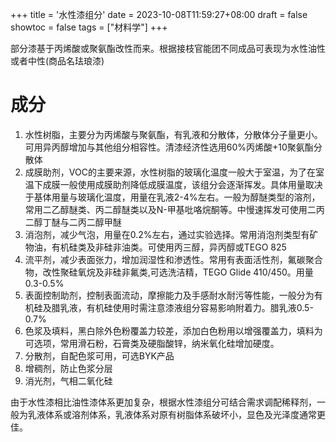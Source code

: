 +++
title = '水性漆组分'
date = 2023-10-08T11:59:27+08:00
draft = false
showtoc = false
tags = ["材料学"]
+++

部分漆基于丙烯酸或聚氨酯改性而来。根据接枝官能团不同成品可表现为水性油性或者中性(商品名珐琅漆)

# 成分

1. 水性树脂，主要分为丙烯酸与聚氨酯，有乳液和分散体，分散体分子量更小。可用异丙醇增加与其他组分相容性。清漆经济性选用60%丙烯酸+10聚氨酯分散体
2. 成膜助剂，VOC的主要来源，水性树脂的玻璃化温度一般大于室温，为了在室温下成膜一般使用成膜助剂降低成膜温度，该组分会逐渐挥发。具体用量取决于基体用量与玻璃化温度，用量在乳液2-4%左右。一般为醇醚类型的溶剂，常用二乙醇醚类、丙二醇醚类以及N-甲基吡咯烷酮等。中慢速挥发可使用二丙二醇丁醚与二丙二醇甲醚
3. 消泡剂，减少气泡，用量在0.2%左右，通过实验选择。常用消泡剂类型有矿物油，有机硅类及非硅非油类。可使用丙三醇，异丙醇或TEGO 825
4. 流平剂，减少表面张力，增加润湿性和渗透性。常用有表面活性剂，氟碳聚合物，改性聚硅氧烷及非硅非氟类,可选洗洁精，TEGO Glide 410/450。用量0.3-0.5%
5. 表面控制助剂，控制表面流动，摩擦能力及手感耐水耐污等性能，一般分为有机硅及腊乳液，有机硅使用时需注意漆液组分容易影响附着力。腊乳液0.5-0.7%
6. 色浆及填料，黑白除外色粉覆盖力较差，添加白色粉用以增强覆盖力，填料为可选项，常用滑石粉，石膏类及硬脂酸锌，纳米氧化硅增加硬度。
7. 分散剂，自配色浆可用，可选BYK产品
8. 增稠剂，防止色浆分层
9. 消光剂，气相二氧化硅

由于水性漆相比油性漆体系更加复杂，根据水性漆组分可结合需求调配稀释剂，一般为乳液体系或溶剂体系，乳液体系对原有树脂体系破坏小，显色及光泽度通常更佳。